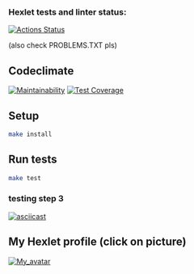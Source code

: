 ### Hexlet tests and linter status:
[![Actions Status](https://github.com/Auzmit/frontend-project-46/workflows/hexlet-check/badge.svg)](https://github.com/Auzmit/frontend-project-46/actions)

(also check PROBLEMS.TXT pls)

## Codeclimate
[![Maintainability](https://api.codeclimate.com/v1/badges/b8e2e6a671a0bf9a44c7/maintainability)](https://codeclimate.com/github/Auzmit/frontend-project-46/maintainability)
[![Test Coverage](https://api.codeclimate.com/v1/badges/b8e2e6a671a0bf9a44c7/test_coverage)](https://codeclimate.com/github/Auzmit/frontend-project-46/test_coverage)

## Setup
```bash
make install
```

## Run tests
```bash
make test
```

### testing step 3
[![asciicast](https://asciinema.org/a/580087.svg)](https://asciinema.org/a/580087)

## My Hexlet profile (click on picture)
[![My_avatar](https://cdn2.hexlet.io/store/derivatives/c9032602e2a18fee8970ff6f32f14c1f/fill_webp-290-290.webp)](https://ru.hexlet.io/u/auzmit)

